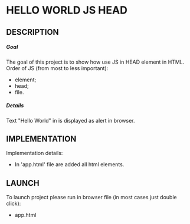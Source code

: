HELLO WORLD JS HEAD
===================


DESCRIPTION
-----------

##### Goal
The goal of this project is to show how use JS in HEAD element in HTML.
Order of JS (from most to less important):
- element;
- head;
- file.

##### Details
Text "Hello World" in is displayed as alert in browser.


IMPLEMENTATION
-----------

Implementation details:
* In 'app.html' file are added all html elements.
  

LAUNCH
------

To launch project please run in browser file (in most cases just double click):
* app.html